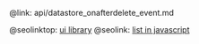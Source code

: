 @link: api/datastore_onafterdelete_event.md

@seolinktop: [ui library](https://webix.com)
@seolink: [list in javascript](https://webix.com/widget/list/)